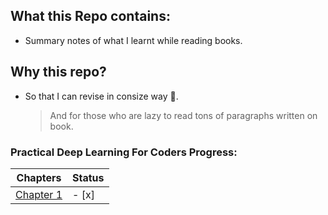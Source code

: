 ## What this Repo contains:
- Summary notes of what I learnt while reading books.

## Why this repo?
- So that I can revise in consize way 🥱.
  >  And for those who are lazy to read tons of paragraphs written on book. 

### Practical Deep Learning For Coders Progress:
| Chapters     | Status |
|---------------|--------|
| [Chapter 1](/Practical%20Deep%20Learning%20For%20Coders/Chapter1.ipynb) | - [x] |

